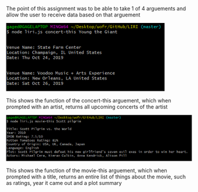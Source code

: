 The point of this assignment was to be able to take 1 of 4 arguements and allow the user to receive data based on that arguement

![Picture showing concert-this](https://github.com/GageDorl/LIRI/blob/master/assets/concert-this.PNG?raw=true)


This shows the function of the concert-this arguement, which when prompted with an artist, returns all upcoming concerts of the artist

![Picture showing movie-this](https://github.com/GageDorl/LIRI/blob/master/assets/movie-this.PNG?raw=true)

This shows the function of the movie-this arguement, which when prompted with a title, returns an entire list of things about the movie, such as ratings, year it came out and a plot summary
